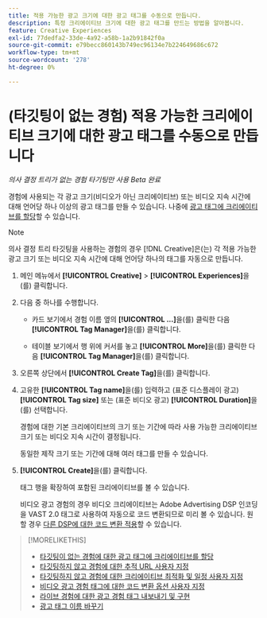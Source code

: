 ```yaml
---
title: 적용 가능한 광고 크기에 대한 광고 태그를 수동으로 만듭니다.
description: 특정 크리에이티브 크기에 대한 광고 태그를 만드는 방법을 알아봅니다.
feature: Creative Experiences
exl-id: 77dedfa2-33de-4a92-a58b-1a2b91842f0a
source-git-commit: e79becc860143b749ec96134e7b224649686c672
workflow-type: tm+mt
source-wordcount: '278'
ht-degree: 0%

---
```


# (타깃팅이 없는 경험) 적용 가능한 크리에이티브 크기에 대한 광고 태그를 수동으로 만듭니다

*의사 결정 트리가 없는 경험 타기팅만 사용*
*Beta 완료*

경험에 사용되는 각 광고 크기(비디오가 아닌 크리에이티브) 또는 비디오 지속 시간에 대해 언어당 하나 이상의 광고 태그를 만들 수 있습니다. 나중에 [광고 태그에 크리에이티브를 할당](experience-tag-assign-creatives.md)할 수 있습니다.

>[!NOTE]
>
>의사 결정 트리 타깃팅을 사용하는 경험의 경우 [!DNL Creative]은(는) 각 적용 가능한 광고 크기 또는 비디오 지속 시간에 대해 언어당 하나의 태그를 자동으로 만듭니다.

1. 메인 메뉴에서 **[!UICONTROL Creative]** > **[!UICONTROL Experiences]**&#x200B;을(를) 클릭합니다.

1. 다음 중 하나를 수행합니다.

   * 카드 보기에서 경험 이름 옆의 **[!UICONTROL ...]**&#x200B;을(를) 클릭한 다음 **[!UICONTROL Tag Manager]**&#x200B;을(를) 클릭합니다.

   * 테이블 보기에서 행 위에 커서를 놓고 **[!UICONTROL More]**&#x200B;을(를) 클릭한 다음 **[!UICONTROL Tag Manager]**&#x200B;을(를) 클릭합니다.

1. 오른쪽 상단에서 **[!UICONTROL Create Tag]**&#x200B;을(를) 클릭합니다.

1. 고유한 **[!UICONTROL Tag name]**&#x200B;을(를) 입력하고 (표준 디스플레이 광고) **[!UICONTROL Tag size]** 또는 (표준 비디오 광고) **[!UICONTROL Duration]**&#x200B;을(를) 선택합니다.

   경험에 대한 기본 크리에이티브의 크기 또는 기간에 따라 사용 가능한 크리에이티브 크기 또는 비디오 지속 시간이 결정됩니다.

   동일한 제작 크기 또는 기간에 대해 여러 태그를 만들 수 있습니다.<!-- What are the implications? -->

1. **[!UICONTROL Create]**&#x200B;을(를) 클릭합니다.

   태그 행을 확장하여 포함된 크리에이티브를 볼 수 있습니다.

   비디오 광고 경험의 경우 비디오 크리에이티브는 Adobe Advertising DSP 인코딩을 VAST 2.0 태그로 사용하여 자동으로 코드 변환되므로 미리 볼 수 있습니다. 원할 경우 [다른 DSP에 대한 코드 변환 적용](experience-tag-video-transcoding.md)할 수 있습니다.

>[!MORELIKETHIS]
>
>* [타깃팅이 없는 경험에 대한 광고 태그에 크리에이티브를 할당](experience-tag-assign-creatives.md)
>* [타깃팅하지 않고 경험에 대한 추적 URL 사용자 지정](experience-tracking-urls-no-targeting.md)
>* [타깃팅하지 않고 경험에 대한 크리에이티브 최적화 및 일정 사용자 지정](experience-optimization-scheduling-no-targeting.md)
>* [비디오 광고 경험 태그에 대한 코드 변환 옵션 사용자 지정](experience-tag-video-transcoding.md)
>* [라이브 경험에 대한 광고 경험 태그 내보내기 및 구현](experience-tag-export.md)
>* [광고 태그 이름 바꾸기](experience-tag-rename.md)
